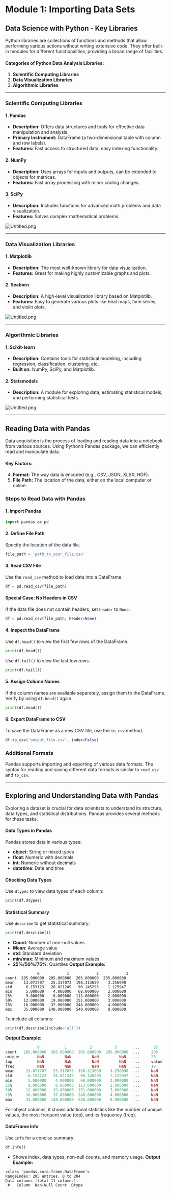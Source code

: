 

# Module 1: Importing Data Sets
## Data Science with Python - Key Libraries
Python libraries are collections of functions and methods that allow performing various actions without writing extensive code. They offer built-in modules for different functionalities, providing a broad range of facilities.
#### Categories of Python Data Analysis Libraries:
1. **Scientific Computing Libraries**
2. **Data Visualization Libraries**
3. **Algorithmic Libraries**

___
### Scientific Computing Libraries
#### 1. **Pandas**
- **Description:** Offers data structures and tools for effective data manipulation and analysis.
- **Primary Instrument:** DataFrame (a two-dimensional table with column and row labels).
- **Features:** Fast access to structured data, easy indexing functionality.
#### 2. **NumPy**
- **Description:** Uses arrays for inputs and outputs, can be extended to objects for matrices.
- **Features:** Fast array processing with minor coding changes.
#### 3. **SciPy**
- **Description:** Includes functions for advanced math problems and data visualization.
- **Features:** Solves complex mathematical problems.

![Untitled.png](https://prod-files-secure.s3.us-west-2.amazonaws.com/03e82b26-cccb-4906-bb56-adabcbdc0655/997ac361-58a8-4f04-bb0f-79fea4baa761/Untitled.png?X-Amz-Algorithm=AWS4-HMAC-SHA256&X-Amz-Content-Sha256=UNSIGNED-PAYLOAD&X-Amz-Credential=ASIAZI2LB4667IJWGATU%2F20250206%2Fus-west-2%2Fs3%2Faws4_request&X-Amz-Date=20250206T111223Z&X-Amz-Expires=3600&X-Amz-Security-Token=IQoJb3JpZ2luX2VjEEEaCXVzLXdlc3QtMiJHMEUCIGwOY09cIEo3%2FvoPetAY2tJcS1JVe9BFqT%2FnKXkOlto7AiEA%2FRIi2jRATFN9JAYlIAQl1fgkiwKxK4fs7EXdYAt%2F6zcq%2FwMIWhAAGgw2Mzc0MjMxODM4MDUiDDVRs18I%2F7Q0FOx1yircA0chC66cxe76jkYGOF8sHv%2BjShs687fJyVNOFb1lZLbn1O8Raq2vYVLE72QcepaRVaf%2BsTZuDlBuf2BnMAf%2BwTl1ZfZsWKGQ%2BznVAUxOQLUtmHiRQ%2FEjxMTA14wyjqPeAjbrY9pEITIy5wQ0%2Bg9o0rI8g1b4hC0QuqUKyRVSfSZB2Mmv945ObOMwLZ0QRJFYuyEGg61%2Bmif7TT4Z4IeAQi3NPNOaZAhgVwdiG%2FRNf9tQnbPVWPK7RUDUXbz4Hm3VEfSnpoHuEhK2fk2BPwVKe2bYY0FzWT%2BBv0bkrWDnxJNBTqhSBPrz3yNbvExlc2HxEGLVo%2B0Y3Jo5uPAfxiv4CtDF%2BTloLz1ylcnvJ%2F%2FYty7sqbqaJ7fF7uAhD8Eby5otvkZG9qnWrl%2B1uwcomWoMo2%2BNb9pg1ex9QTWNBeAjukNpx6MpzrSumPze9er%2Fiw6lAktOFcsj%2BY3sRShl1s%2FwV8cfT%2FOmv4P%2FC6BA8S4MUgJoHdk2pILxv6OquioVLGAVvLPanrJTmhy3HqP6FVrbVCVg0Cr7jR8%2F%2B8kfO7bMBrIoJqhkYXwyu9F0YhZZ9m04SM8GwArYSKXKl3jaZqbsw9lILVPIzA%2FlCBbZWQKSJMncTca1kKwx84FdgKUvMLPskb0GOqUBCnNGG4NR%2Bobk2xNBaDF3a6tUvtYfQpfnMDzKtl2R1u0pDLiahdnrAWF94v0kgVfYRPF9rxsOi%2Bee8lhj30Py6qUrNcJIPO3ACK5QV2vvnrwSfpv7y7L%2B%2FZIzONhMONAOJ4RMW73ArDMrMeBpKcn8odF7lHRVPuBaE2k0njW0ASbzakXEFAqx4caIyVQfifogqqcTGem%2BoBVxFrlEERkEXH4WGUvB&X-Amz-Signature=1781d65f6b6ba3070a14d07df0a7ebdbc9a1fe9b46af23b40f076236f9c7e563&X-Amz-SignedHeaders=host&x-id=GetObject)
___
### Data Visualization Libraries
#### 1. **Matplotlib**
- **Description:** The most well-known library for data visualization.
- **Features:** Great for making highly customizable graphs and plots.
#### 2. **Seaborn**
- **Description:** A high-level visualization library based on Matplotlib.
- **Features:** Easy to generate various plots like heat maps, time series, and violin plots.

![Untitled.png](https://prod-files-secure.s3.us-west-2.amazonaws.com/03e82b26-cccb-4906-bb56-adabcbdc0655/733d1e42-5a53-4fd8-90c1-3d85254369a6/Untitled.png?X-Amz-Algorithm=AWS4-HMAC-SHA256&X-Amz-Content-Sha256=UNSIGNED-PAYLOAD&X-Amz-Credential=ASIAZI2LB4663WUWRUIZ%2F20250206%2Fus-west-2%2Fs3%2Faws4_request&X-Amz-Date=20250206T111222Z&X-Amz-Expires=3600&X-Amz-Security-Token=IQoJb3JpZ2luX2VjEEEaCXVzLXdlc3QtMiJIMEYCIQCpwuzf1SL2VqfXlHuV1OHdgcyBYdgZ%2F6VlQLhco7A7SQIhAMBrXc8RgcMFz7AhWoUbiFIdTCxE0cEOURTXVwvkqTF0Kv8DCFoQABoMNjM3NDIzMTgzODA1IgwJ8rgtlfrL0zRve9Mq3AMpaPpZiCh0RlxHrgNnevmd1zgfBZZn9%2FXsSXwWNYnp0Jn76TvMAWBl%2BoCAZxQt7NMpNaWXzBZYIrZKFD0ImwuSQyG7l5RcvJtTRzadtX7vkEDLuxZ2hokttYgvU%2Bv1cqGbI%2FAPm%2FMmvwjp2mB04%2BLJESc04zQpudD8xkXHEHu7%2BLDa3YgvMtWL0KG7nbjzKfGPCLSKyXtNdH5roNIHHx8krKnU9i5TtcfE2felY%2FC%2FHLRK3SlcNWhRIzTD%2BT7etU0AlKbQih0dDJKx7nSUwPbXBmhTuXkoQ683NqVxCiUF3xgULVlzrVN%2BRl5TcnAER60g9iqv4OncLePPaIFihSoOaChYogh8WrgqnH%2BSAGJ69WJ7YfTBNc971aSd0cEcGwkaByJNK89SzzXWw1Md4SniAkdhT%2Fnv1p2PWuO9QndLlincANOjfyml8VU8Ae0fPOaFRl8Od3LkDE1ASmKw%2BjH1Ldw1hTR4YgM5SJkT7gtTdGKUiC%2Fvzek%2FG9tZi5V4zdu%2B%2F7srZagdif40X7vFZeB%2FQ6fU9fqAxaV84rCcopxggVMC74dkzIPDa1B9Mpm4N3fQSjxiED3%2BAEfQ4yGbaN4voVQroFpL%2FIfjCZoxlom7gxunp%2BkCFu9XzBKgATDW65G9BjqkAbyNrLz3MYPqHkempK2xTJ95WLrh8DbYOlhg3%2BmVD5f2OyLeHaYoaaknxWlUg2ys%2FyqXLRFXdaf92GSipnKNTzI3G3ezsXxgP4xa5m096zZWe8pG7fc1MqigVY1ujybj2Gpp1LMlPkG4YA7gSwFtIV6aX2GR8DuJ5ceXwDMd4WLgZ5fuJkS1MJV9RVOkrRXnFKdq3TAIoszlFSXzVckv8nJ%2BHBFe&X-Amz-Signature=a67fbca6b2325e6f1cd71fb01d2b5b70036cfd19d3ddaad227476f06ad2acf99&X-Amz-SignedHeaders=host&x-id=GetObject)
___
### Algorithmic Libraries
#### 1. **Scikit-learn**
- **Description:** Contains tools for statistical modeling, including regression, classification, clustering, etc.
- **Built on:** NumPy, SciPy, and Matplotlib.
#### 2. **Statsmodels**
- **Description:** A module for exploring data, estimating statistical models, and performing statistical tests.

![Untitled.png](https://prod-files-secure.s3.us-west-2.amazonaws.com/03e82b26-cccb-4906-bb56-adabcbdc0655/c62885f5-417d-4179-834f-d68f8f2bdf39/Untitled.png?X-Amz-Algorithm=AWS4-HMAC-SHA256&X-Amz-Content-Sha256=UNSIGNED-PAYLOAD&X-Amz-Credential=ASIAZI2LB4663WUWRUIZ%2F20250206%2Fus-west-2%2Fs3%2Faws4_request&X-Amz-Date=20250206T111222Z&X-Amz-Expires=3600&X-Amz-Security-Token=IQoJb3JpZ2luX2VjEEEaCXVzLXdlc3QtMiJIMEYCIQCpwuzf1SL2VqfXlHuV1OHdgcyBYdgZ%2F6VlQLhco7A7SQIhAMBrXc8RgcMFz7AhWoUbiFIdTCxE0cEOURTXVwvkqTF0Kv8DCFoQABoMNjM3NDIzMTgzODA1IgwJ8rgtlfrL0zRve9Mq3AMpaPpZiCh0RlxHrgNnevmd1zgfBZZn9%2FXsSXwWNYnp0Jn76TvMAWBl%2BoCAZxQt7NMpNaWXzBZYIrZKFD0ImwuSQyG7l5RcvJtTRzadtX7vkEDLuxZ2hokttYgvU%2Bv1cqGbI%2FAPm%2FMmvwjp2mB04%2BLJESc04zQpudD8xkXHEHu7%2BLDa3YgvMtWL0KG7nbjzKfGPCLSKyXtNdH5roNIHHx8krKnU9i5TtcfE2felY%2FC%2FHLRK3SlcNWhRIzTD%2BT7etU0AlKbQih0dDJKx7nSUwPbXBmhTuXkoQ683NqVxCiUF3xgULVlzrVN%2BRl5TcnAER60g9iqv4OncLePPaIFihSoOaChYogh8WrgqnH%2BSAGJ69WJ7YfTBNc971aSd0cEcGwkaByJNK89SzzXWw1Md4SniAkdhT%2Fnv1p2PWuO9QndLlincANOjfyml8VU8Ae0fPOaFRl8Od3LkDE1ASmKw%2BjH1Ldw1hTR4YgM5SJkT7gtTdGKUiC%2Fvzek%2FG9tZi5V4zdu%2B%2F7srZagdif40X7vFZeB%2FQ6fU9fqAxaV84rCcopxggVMC74dkzIPDa1B9Mpm4N3fQSjxiED3%2BAEfQ4yGbaN4voVQroFpL%2FIfjCZoxlom7gxunp%2BkCFu9XzBKgATDW65G9BjqkAbyNrLz3MYPqHkempK2xTJ95WLrh8DbYOlhg3%2BmVD5f2OyLeHaYoaaknxWlUg2ys%2FyqXLRFXdaf92GSipnKNTzI3G3ezsXxgP4xa5m096zZWe8pG7fc1MqigVY1ujybj2Gpp1LMlPkG4YA7gSwFtIV6aX2GR8DuJ5ceXwDMd4WLgZ5fuJkS1MJV9RVOkrRXnFKdq3TAIoszlFSXzVckv8nJ%2BHBFe&X-Amz-Signature=2a5582268a8a5ba30a991341fab480e59cb62f44292071620746eac75055db07&X-Amz-SignedHeaders=host&x-id=GetObject)
___
## Reading Data with Pandas
Data acquisition is the process of loading and reading data into a notebook from various sources. Using Python’s Pandas package, we can efficiently read and manipulate data.
#### Key Factors:
4. **Format:** The way data is encoded (e.g., CSV, JSON, XLSX, HDF).
5. **File Path:** The location of the data, either on the local computer or online.
### Steps to Read Data with Pandas
#### 1. **Import Pandas**
```python
import pandas as pd
```
#### 2. **Define File Path**
Specify the location of the data file.
```python
file_path = 'path_to_your_file.csv'
```
#### 3. **Read CSV File**
Use the `read_csv` method to load data into a DataFrame.
```python
df = pd.read_csv(file_path)
```
#### Special Case: No Headers in CSV
If the data file does not contain headers, set `header` to `None`.
```python
df = pd.read_csv(file_path, header=None)
```
#### 4. **Inspect the DataFrame**
Use `df.head()` to view the first few rows of the DataFrame.
```python
print(df.head())
```
Use `df.tail()` to view the last few rows.
```python
print(df.tail())
```
#### 5. **Assign Column Names**
If the column names are available separately, assign them to the DataFrame.
Verify by using `df.head()` again.
```python
print(df.head())
```
#### 6. **Export DataFrame to CSV**
To save the DataFrame as a new CSV file, use the `to_csv` method.
```python
df.to_csv('output_file.csv', index=False)
```
### Additional Formats
Pandas supports importing and exporting of various data formats. The syntax for reading and saving different data formats is similar to `read_csv` and `to_csv`.
___
## Exploring and Understanding Data with Pandas
Exploring a dataset is crucial for data scientists to understand its structure, data types, and statistical distributions. Pandas provides several methods for these tasks.
#### Data Types in Pandas
Pandas stores data in various types:
- **object**: String or mixed types
- **float**: Numeric with decimals
- **int**: Numeric without decimals
- **datetime**: Date and time
#### Checking Data Types
Use `dtypes` to view data types of each column:
```python
print(df.dtypes)
```
#### Statistical Summary
Use `describe` to get statistical summary:
```python
print(df.describe())
```
- **Count**: Number of non-null values
- **Mean**: Average value
- **std**: Standard deviation
- **min/max**: Minimum and maximum values
- **25%/50%/75%**: Quartiles
**Output Example:**
```plain text
              0            1            2            3
count  205.000000  205.000000  205.000000  205.000000
mean    13.071707   25.317073  198.313659    3.256098
std      6.153123   26.021249   90.145293    1.125947
min      5.000000    4.000000   68.000000    2.000000
25%      9.000000    8.000000  113.000000    2.000000
50%     12.000000   19.000000  151.000000    3.000000
75%     16.000000   37.000000  248.000000    4.000000
max     35.000000  148.000000  540.000000    8.000000
```
To include all columns:
```python
print(df.describe(include='all'))
```
**Output Example:**
```r
              0           1          2          3       ...      25       26       27
count   205.000000  205.000000  205.000000  205.000000  ...     205      205      205
unique        NaN         NaN         NaN         NaN   ...     25       25       25
top           NaN         NaN         NaN         NaN   ...     value    value    value
freq          NaN         NaN         NaN         NaN   ...     10       10       10
mean     13.071707   25.317073  198.313659    3.256098  ...     NaN      NaN      NaN
std       6.153123   26.021249   90.145293    1.125947  ...     NaN      NaN      NaN
min       5.000000    4.000000   68.000000    2.000000  ...     NaN      NaN      NaN
25%       9.000000    8.000000  113.000000    2.000000  ...     NaN      NaN      NaN
50%      12.000000   19.000000  151.000000    3.000000  ...     NaN      NaN      NaN
75%      16.000000   37.000000  248.000000    4.000000  ...     NaN      NaN      NaN
max      35.000000  148.000000  540.000000    8.000000  ...     NaN      NaN      NaN
```
For object columns, it shows additional statistics like the number of unique values, the most frequent value (top), and its frequency (freq).
#### DataFrame Info
Use `info` for a concise summary:
```python
df.info()
```
- Shows index, data types, non-null counts, and memory usage.
**Output Example:**
```less
<class 'pandas.core.frame.DataFrame'>
RangeIndex: 205 entries, 0 to 204
Data columns (total 11 columns):
 #   Column  Non-Null Count  Dtype
